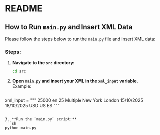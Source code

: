 # README

## How to Run `main.py` and Insert XML Data

Please follow the steps below to run the `main.py` file and insert XML data:

### Steps:

1. **Navigate to the `src` directory:**  
   ```sh
   cd src
   ```

2. **Open `main.py` and insert your XML in the `xml_input` variable.**  
   Example:
   ```python
xml_input = """<AvailRQ>
    <timeoutMilliseconds>25000</timeoutMilliseconds>
    <source>
        <languageCode>en</languageCode>
    </source>
    <optionsQuota>25</optionsQuota>
    <Configuration>
        <Parameters>
            <Parameter password="pass123" username="user123" CompanyID="123"/>
            <Parameter password="pass123" username="user123" CompanyID="123"/>
        </Parameters>
    </Configuration>
    <SearchType>Multiple</SearchType>
    <AvailDestinations>
        <Destination>New York</Destination>
        <Destination>London</Destination>
    </AvailDestinations>
    <StartDate>15/10/2025</StartDate>
    <EndDate>18/10/2025</EndDate>
    <Currency>USD</Currency>
    <Nationality>US</Nationality>
    <Market>ES</Market>
    <Paxes>
        <Pax type="Adult"/>
        <Pax type="Child" age="5"/>
    </Paxes>
    <Paxes>
        <Pax type="Adult"/>
    </Paxes>
</AvailRQ>
"""
   ```

3. **Run the `main.py` script:**  
   ```sh
   python main.py
   ```

